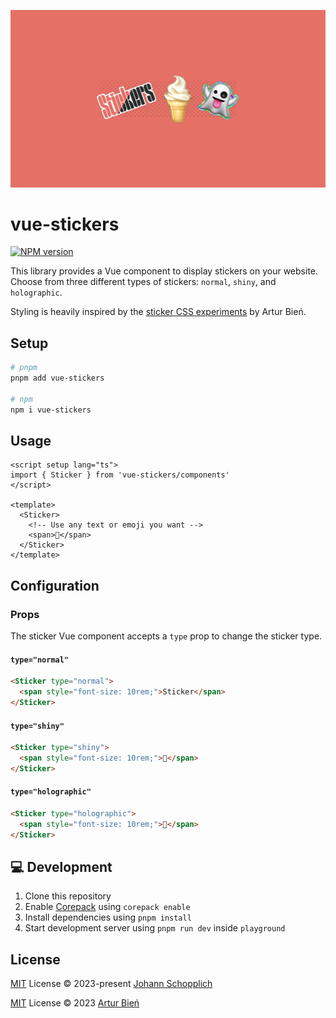 [![Vue sticker library](./.github/screenshot.png)](https://vue-stickers.netlify.app)

# vue-stickers

[![NPM version](https://img.shields.io/npm/v/vue-stickers?color=a1b858&label=)](https://www.npmjs.com/package/vue-stickers)

This library provides a Vue component to display stickers on your website. Choose from three different types of stickers: `normal`, `shiny`, and `holographic`.

Styling is heavily inspired by the [sticker CSS experiments](https://expensive.toys/toys/stickers) by Artur Bień.

## Setup

```bash
# pnpm
pnpm add vue-stickers

# npm
npm i vue-stickers
```

## Usage

```vue
<script setup lang="ts">
import { Sticker } from 'vue-stickers/components'
</script>

<template>
  <Sticker>
    <!-- Use any text or emoji you want -->
    <span>🍦</span>
  </Sticker>
</template>
```

## Configuration

### Props

The sticker Vue component accepts a `type` prop to change the sticker type.


#### `type="normal"`

```html
<Sticker type="normal">
  <span style="font-size: 10rem;">Sticker</span>
</Sticker>
```

#### `type="shiny"`

```html
<Sticker type="shiny">
  <span style="font-size: 10rem;">🍦</span>
</Sticker>
```

#### `type="holographic"`

```html
<Sticker type="holographic">
  <span style="font-size: 10rem;">👻</span>
</Sticker>
```

## 💻 Development

1. Clone this repository
2. Enable [Corepack](https://github.com/nodejs/corepack) using `corepack enable`
3. Install dependencies using `pnpm install`
4. Start development server using `pnpm run dev` inside `playground`

## License

[MIT](./LICENSE) License © 2023-present [Johann Schopplich](https://github.com/johannschopplich)

[MIT](./LICENSE) License © 2023 [Artur Bień](https://github.com/arturbien)
